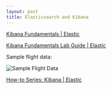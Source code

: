 ```yaml
---
layout: post
title: Elasticsearch and Kibana
---
```


[Kibana Fundamentals \| Elastic](https://learn.elastic.co/)

[Kibana Fundamentals Lab Guide \| Elastic](https://www.elastic.co/pdf/kibana-fundamentals-additional-resources.pdf)

Sample flight data:

![Sample Flight Data](/images/Elastic/SampleFlightData.png)

[How-to Series: Kibana \| Elastic](https://www.elastic.co/videos/training-how-to-series-stack)



